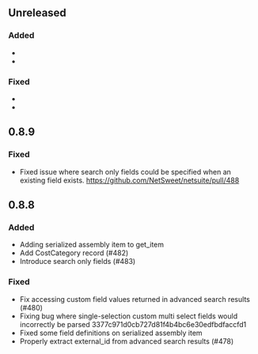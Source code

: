 ## Unreleased

### Added

*
*

### Fixed

*
*

## 0.8.9

### Fixed

* Fixed issue where search only fields could be specified when an existing field exists. https://github.com/NetSweet/netsuite/pull/488

## 0.8.8

### Added

* Adding serialized assembly item to get_item
* Add CostCategory record (#482)
* Introduce search only fields (#483)

### Fixed

* Fix accessing custom field values returned in advanced search results (#480)
* Fixing bug where single-selection custom multi select fields would incorrectly be parsed 3377c971d0cb727d81f4b4bc6e30edfbdfaccfd1
* Fixed some field definitions on serialized assembly item
* Properly extract external_id from advanced search results (#478)